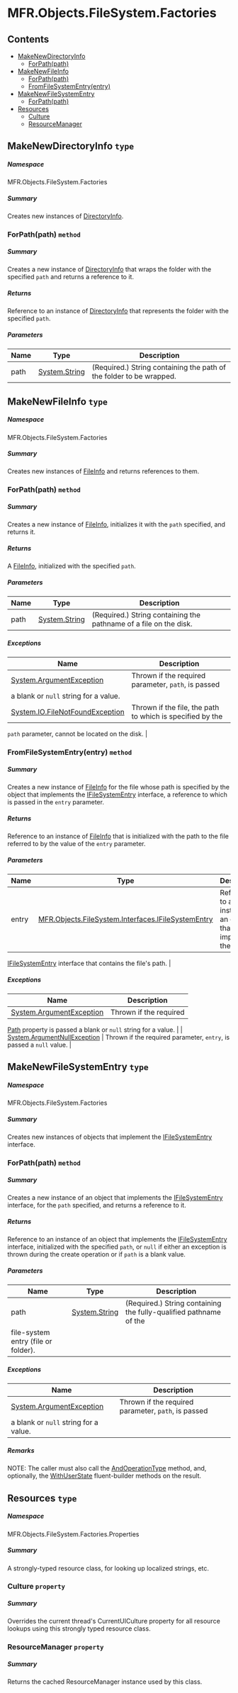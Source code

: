 <a name='assembly'></a>
# MFR.Objects.FileSystem.Factories

## Contents

- [MakeNewDirectoryInfo](#T-MFR-Objects-FileSystem-Factories-MakeNewDirectoryInfo 'MFR.Objects.FileSystem.Factories.MakeNewDirectoryInfo')
  - [ForPath(path)](#M-MFR-Objects-FileSystem-Factories-MakeNewDirectoryInfo-ForPath-System-String- 'MFR.Objects.FileSystem.Factories.MakeNewDirectoryInfo.ForPath(System.String)')
- [MakeNewFileInfo](#T-MFR-Objects-FileSystem-Factories-MakeNewFileInfo 'MFR.Objects.FileSystem.Factories.MakeNewFileInfo')
  - [ForPath(path)](#M-MFR-Objects-FileSystem-Factories-MakeNewFileInfo-ForPath-System-String- 'MFR.Objects.FileSystem.Factories.MakeNewFileInfo.ForPath(System.String)')
  - [FromFileSystemEntry(entry)](#M-MFR-Objects-FileSystem-Factories-MakeNewFileInfo-FromFileSystemEntry-MFR-Objects-FileSystem-Interfaces-IFileSystemEntry- 'MFR.Objects.FileSystem.Factories.MakeNewFileInfo.FromFileSystemEntry(MFR.Objects.FileSystem.Interfaces.IFileSystemEntry)')
- [MakeNewFileSystemEntry](#T-MFR-Objects-FileSystem-Factories-MakeNewFileSystemEntry 'MFR.Objects.FileSystem.Factories.MakeNewFileSystemEntry')
  - [ForPath(path)](#M-MFR-Objects-FileSystem-Factories-MakeNewFileSystemEntry-ForPath-System-String- 'MFR.Objects.FileSystem.Factories.MakeNewFileSystemEntry.ForPath(System.String)')
- [Resources](#T-MFR-Objects-FileSystem-Factories-Properties-Resources 'MFR.Objects.FileSystem.Factories.Properties.Resources')
  - [Culture](#P-MFR-Objects-FileSystem-Factories-Properties-Resources-Culture 'MFR.Objects.FileSystem.Factories.Properties.Resources.Culture')
  - [ResourceManager](#P-MFR-Objects-FileSystem-Factories-Properties-Resources-ResourceManager 'MFR.Objects.FileSystem.Factories.Properties.Resources.ResourceManager')

<a name='T-MFR-Objects-FileSystem-Factories-MakeNewDirectoryInfo'></a>
## MakeNewDirectoryInfo `type`

##### Namespace

MFR.Objects.FileSystem.Factories

##### Summary

Creates new instances of [DirectoryInfo](#T-Alphaleonis-Win32-Filesystem-DirectoryInfo 'Alphaleonis.Win32.Filesystem.DirectoryInfo').

<a name='M-MFR-Objects-FileSystem-Factories-MakeNewDirectoryInfo-ForPath-System-String-'></a>
### ForPath(path) `method`

##### Summary

Creates a new instance of [DirectoryInfo](#T-Alphaleonis-Win32-Filesystem-DirectoryInfo 'Alphaleonis.Win32.Filesystem.DirectoryInfo')
that wraps the folder with the specified `path` and
returns a reference to it.

##### Returns

Reference to an instance of [DirectoryInfo](#T-Alphaleonis-Win32-Filesystem-DirectoryInfo 'Alphaleonis.Win32.Filesystem.DirectoryInfo')
that represents the folder with the specified `path`.

##### Parameters

| Name | Type | Description |
| ---- | ---- | ----------- |
| path | [System.String](http://msdn.microsoft.com/query/dev14.query?appId=Dev14IDEF1&l=EN-US&k=k:System.String 'System.String') | (Required.) String containing the path of the folder to be wrapped. |

<a name='T-MFR-Objects-FileSystem-Factories-MakeNewFileInfo'></a>
## MakeNewFileInfo `type`

##### Namespace

MFR.Objects.FileSystem.Factories

##### Summary

Creates new instances of [FileInfo](#T-Alphaleonis-Win32-Filesystem-FileInfo 'Alphaleonis.Win32.Filesystem.FileInfo') and returns
references to them.

<a name='M-MFR-Objects-FileSystem-Factories-MakeNewFileInfo-ForPath-System-String-'></a>
### ForPath(path) `method`

##### Summary

Creates a new instance of [FileInfo](#T-Alphaleonis-Win32-Filesystem-FileInfo 'Alphaleonis.Win32.Filesystem.FileInfo'),
initializes it with the `path` specified, and
returns it.

##### Returns

A [FileInfo](#T-Alphaleonis-Win32-Filesystem-FileInfo 'Alphaleonis.Win32.Filesystem.FileInfo'), initialized with the specified
`path`.

##### Parameters

| Name | Type | Description |
| ---- | ---- | ----------- |
| path | [System.String](http://msdn.microsoft.com/query/dev14.query?appId=Dev14IDEF1&l=EN-US&k=k:System.String 'System.String') | (Required.) String containing the pathname of a file on the disk. |

##### Exceptions

| Name | Description |
| ---- | ----------- |
| [System.ArgumentException](http://msdn.microsoft.com/query/dev14.query?appId=Dev14IDEF1&l=EN-US&k=k:System.ArgumentException 'System.ArgumentException') | Thrown if the required parameter, `path`, is passed
a blank or `null` string for a value. |
| [System.IO.FileNotFoundException](http://msdn.microsoft.com/query/dev14.query?appId=Dev14IDEF1&l=EN-US&k=k:System.IO.FileNotFoundException 'System.IO.FileNotFoundException') | Thrown if the file, the path to which is specified by the
`path`
parameter, cannot be located on the disk. |

<a name='M-MFR-Objects-FileSystem-Factories-MakeNewFileInfo-FromFileSystemEntry-MFR-Objects-FileSystem-Interfaces-IFileSystemEntry-'></a>
### FromFileSystemEntry(entry) `method`

##### Summary

Creates a new instance of [FileInfo](#T-Alphaleonis-Win32-Filesystem-FileInfo 'Alphaleonis.Win32.Filesystem.FileInfo') for the
file whose path is specified by the object that implements the
[IFileSystemEntry](#T-MFR-Objects-FileSystem-Interfaces-IFileSystemEntry 'MFR.Objects.FileSystem.Interfaces.IFileSystemEntry')
interface, a reference to which is passed in the
`entry`
parameter.

##### Returns

Reference to an instance of [FileInfo](#T-Alphaleonis-Win32-Filesystem-FileInfo 'Alphaleonis.Win32.Filesystem.FileInfo') that
is initialized with the path to the file referred to by the value of
the `entry` parameter.

##### Parameters

| Name | Type | Description |
| ---- | ---- | ----------- |
| entry | [MFR.Objects.FileSystem.Interfaces.IFileSystemEntry](#T-MFR-Objects-FileSystem-Interfaces-IFileSystemEntry 'MFR.Objects.FileSystem.Interfaces.IFileSystemEntry') | Reference to an instance of an object that implements the
[IFileSystemEntry](#T-MFR-Objects-FileSystem-Interfaces-IFileSystemEntry 'MFR.Objects.FileSystem.Interfaces.IFileSystemEntry')
interface that contains the file's path. |

##### Exceptions

| Name | Description |
| ---- | ----------- |
| [System.ArgumentException](http://msdn.microsoft.com/query/dev14.query?appId=Dev14IDEF1&l=EN-US&k=k:System.ArgumentException 'System.ArgumentException') | Thrown if the required
[Path](#P-MFR-Objects-FileSystem-Interfaces-IFileSystemEntry-Path 'MFR.Objects.FileSystem.Interfaces.IFileSystemEntry.Path')
property is passed a blank or `null` string for a value. |
| [System.ArgumentNullException](http://msdn.microsoft.com/query/dev14.query?appId=Dev14IDEF1&l=EN-US&k=k:System.ArgumentNullException 'System.ArgumentNullException') | Thrown if the required parameter, `entry`, is
passed a `null` value. |

<a name='T-MFR-Objects-FileSystem-Factories-MakeNewFileSystemEntry'></a>
## MakeNewFileSystemEntry `type`

##### Namespace

MFR.Objects.FileSystem.Factories

##### Summary

Creates new instances of objects that implement the
[IFileSystemEntry](#T-MFR-Objects-FileSystem-Interfaces-IFileSystemEntry 'MFR.Objects.FileSystem.Interfaces.IFileSystemEntry')
interface.

<a name='M-MFR-Objects-FileSystem-Factories-MakeNewFileSystemEntry-ForPath-System-String-'></a>
### ForPath(path) `method`

##### Summary

Creates a new instance of an object that implements the
[IFileSystemEntry](#T-MFR-Objects-FileSystem-Interfaces-IFileSystemEntry 'MFR.Objects.FileSystem.Interfaces.IFileSystemEntry')
interface, for
the `path` specified, and returns a reference to it.

##### Returns

Reference to an instance of an object that implements the
[IFileSystemEntry](#T-MFR-Objects-FileSystem-Interfaces-IFileSystemEntry 'MFR.Objects.FileSystem.Interfaces.IFileSystemEntry')
interface,
initialized with the specified `path`, or `null` if either an exception is thrown during the create operation or if `path` is a blank value.

##### Parameters

| Name | Type | Description |
| ---- | ---- | ----------- |
| path | [System.String](http://msdn.microsoft.com/query/dev14.query?appId=Dev14IDEF1&l=EN-US&k=k:System.String 'System.String') | (Required.) String containing the fully-qualified pathname of the
file-system entry (file or folder). |

##### Exceptions

| Name | Description |
| ---- | ----------- |
| [System.ArgumentException](http://msdn.microsoft.com/query/dev14.query?appId=Dev14IDEF1&l=EN-US&k=k:System.ArgumentException 'System.ArgumentException') | Thrown if the required parameter, `path`, is passed
a blank or `null` string for a value. |

##### Remarks

NOTE: The caller must also call the
[AndOperationType](#M-MFR-Objects-IOperationSpecificObject-AndOperationType 'MFR.Objects.IOperationSpecificObject.AndOperationType')
method,
and, optionally, the
[WithUserState](#M-MFR-Objects-IFileSystemEntry-WithUserState 'MFR.Objects.IFileSystemEntry.WithUserState')
fluent-builder methods on the result.

<a name='T-MFR-Objects-FileSystem-Factories-Properties-Resources'></a>
## Resources `type`

##### Namespace

MFR.Objects.FileSystem.Factories.Properties

##### Summary

A strongly-typed resource class, for looking up localized strings, etc.

<a name='P-MFR-Objects-FileSystem-Factories-Properties-Resources-Culture'></a>
### Culture `property`

##### Summary

Overrides the current thread's CurrentUICulture property for all
  resource lookups using this strongly typed resource class.

<a name='P-MFR-Objects-FileSystem-Factories-Properties-Resources-ResourceManager'></a>
### ResourceManager `property`

##### Summary

Returns the cached ResourceManager instance used by this class.
